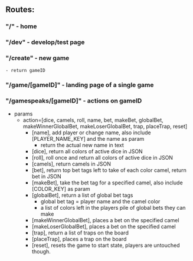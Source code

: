 




## Routes:

### "/" - home

### "/dev" - develop/test page

### "/create" - new game
	- return gameID

### "/game/[gameID]" - landing page of a single game

### "/gamespeaks/[gameID]" - actions on gameID
- params
	- action=[dice, camels, roll, name, bet, makeBet, globalBet, makeWinnerGlobalBet, makeLoserGlobalBet, trap, placeTrap, reset]
		- [name], add player or change name, also include [PLAYER_NAME_KEY] and the name as param
			- return the actual new name in text
		- [dice], return all colors of active dice in JSON
		- [roll], roll once and return all colors of active dice in JSON
		- [camels], return camels in JSON
		- [bet], return top bet tags left to take of each color camel, return bet in JSON
		- [makeBet], take the bet tag for a specified camel, also include [COLOR_KEY] as param
		- [globalBet], return a list of global bet tags
			- global bet tag = player name and the camel color
			- a list of colors left in the players pile of global bets they can make
		- [makeWinnerGlobalBet], places a bet on the specified camel
		- [makeLoserGlobalBet], places a bet on the specified camel
		- [trap], return a list of traps on the board
		- [placeTrap], places a trap on the board
		- [reset], resets the game to start state, players are untouched though.



